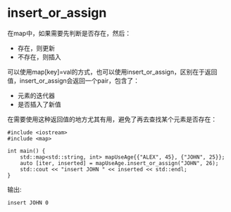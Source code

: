 # insert_or_assign

在map中，如果需要先判断是否存在，然后：
* 存在，则更新
* 不存在，则插入  

可以使用map[key]=val的方式，也可以使用insert_or_assign，区别在于返回值，insert_or_assign会返回一个pair，包含了：
* 元素的迭代器
* 是否插入了新值

在需要使用这种返回值的地方尤其有用，避免了再去查找某个元素是否存在：
```
#include <iostream>
#include <map>

int main() {
    std::map<std::string, int> mapUseAge{{"ALEX", 45}, {"JOHN", 25}};
    auto [iter, inserted] = mapUseAge.insert_or_assign("JOHN", 26);
    std::cout << "insert JOHN " << inserted << std::endl;
}
```
输出:
```
insert JOHN 0
```
